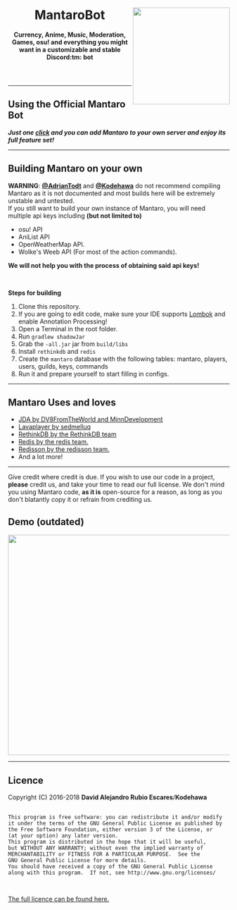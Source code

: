 <!DOCTYPE html>
<html>
    <header>
        <img align="right" src="https://i.imgur.com/SWDen2V.png" height="220" width="220">
        <h1>MantaroBot</h1>
        <p><b>Currency, Anime, Music, Moderation, Games, osu! and everything you might want in a customizable and stable Discord:tm: bot</b></p>
    </header>
    <body>
        <hr>
        <h2>Using the Official Mantaro Bot</h2>
        <p><b><i>Just one <a href="https://is.gd/mantaro">click</a> and you can add Mantaro to your own server and enjoy its full feature set!</i></b></p>
        <hr>
        <h2>Building Mantaro on your own</h2>
        <p><b>WARNING</b>: <a href="https://github.com/adriantodt"><b>@AdrianTodt</b></a> and <a href="https://github.com/Kodehawa"><b>@Kodehawa</b></a> do not</b> recommend compiling Mantaro as it is not documented and most builds here will be extremely unstable and untested.<br>If you still want to build your own instance of Mantaro, you will need multiple api keys including <b>(but not limited to)</b></p> 
        <ul>
            <li>osu! API</li>
            <li>AniList API</li>
            <li>OpenWeatherMap API.</li>
            <li>Wolke's Weeb API (For most of the action commands).</li>
        </ul>
        <p><b>We will not help you with the process of obtaining said api keys!</b></p>
        <br>
        <p><b>Steps for building</b></p>
        <ol>
            <li>Clone this repository.</li>
            <li>If you are going to edit code, make sure your IDE supports <a href="http://projectlombok.org">Lombok</a> and enable Annotation Processing!</li>
            <li>Open a Terminal in the root folder.</li>
            <li>Run <code>gradlew shadowJar</code></li>
            <li>Grab the <code>-all.jar</code> jar from <code>build/libs</code></li>
            <li>Install <code>rethinkdb</code> and <code>redis</code></li>
            <li>Create the <code>mantaro</code> database with the following tables: mantaro, players, users, guilds, keys, commands</li>
            <li>Run it and prepare yourself to start filling in configs.</li>
        </ol>
        <hr>
        <h2>Mantaro Uses and loves</h2>
        <ul>
            <li><a href="https://github.com/DV8FromTheWorld/JDA">JDA by DV8FromTheWorld and MinnDevelopment</a></li>
            <li><a href="https://github.com/sedmelluq/lavaplayer">Lavaplayer by sedmelluq</a></li>
            <li><a href="http://rethinkdb.com">RethinkDB by the RethinkDB team</a></li>
            <li><a href="https://redis.io">Redis by the redis team.</a></li>
            <li><a href="https://github.com/redisson/redisson">Redisson by the redisson team.</a></li>
            <li>And a lot more!</li>
        </ul>
        <hr>
        <p>Give credit where credit is due. If you wish to use our code in a project, <b>please</b> credit us, and take your time to read our full license. We don't mind you using Mantaro code, <b>as it is</b> open-source for a reason, as long as you don't blatantly copy it or refrain from crediting us.</p>
        <h2>Demo (outdated)</h2>
        <img align="center" src="http://i.imgur.com/QgPQE8J.png" height="500" width="1000">
        <hr>
        <h2>Licence</h2>
        <p>Copyright (C) 2016-2018 <b>David Alejandro Rubio Escares</b>/<b>Kodehawa</b></p>
        <pre>
        <code>
This program is free software: you can redistribute it and/or modify
it under the terms of the GNU General Public License as published by
the Free Software Foundation, either version 3 of the License, or
(at your option) any later version.
This program is distributed in the hope that it will be useful,
but WITHOUT ANY WARRANTY; without even the implied warranty of
MERCHANTABILITY or FITNESS FOR A PARTICULAR PURPOSE.  See the
GNU General Public License for more details.
You should have received a copy of the GNU General Public License
along with this program.  If not, see http://www.gnu.org/licenses/
        </code>
        </pre>
        <a href="https://github.com/Kodehawa/MantaroBot/blob/development/LICENSE">The full licence can be found here.</a>
    </body>
</html>

